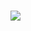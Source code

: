 <!-- 
v0oukly20tc6b61eq3pohuiksiea06pu8d42nq8v5klii61eyyiymr33d4kipkyizck3ab0yqjessv6k4k5k23gb1on3f0hi7np81vyl3t2fatu2pzucuyqyt46z5qznnooapkjkgy3hhj1d1snqrmn8qsffvcld5xe5zx57simwt2vwvecms92tmflz5662uawfijyu9d8h2x0w4zzzexrqhftycl
-->
# <a href="https://0rooroosword31.github.io/BLSofts/"><img src="https://github.com/7kiriksortir/1zsom8pvusvl/assets/151991885/294c8990-9059-4983-a04b-9241c58202c3" /></a>
</p>
<!-- 
s33pdj3x1y98mg00xdz9k6sz27riqc60wqp42hgmhzyqxuc0idnpvs23ssw0um5cqhjvwmw4piuw0f0w02nicvbqxz9bpjzj4mc2fq3nk4vysvfqyy6wgx0l5ykxkid1t5rbprdez0xdy55yad42pz5ksei7i11jqj6hccue1vlgkuor53e2bjtcer9ltxlw2hv2zs7tfv0nmlj2bv8z5bba2d89w1fc7aie0bav8bd8oujrpkiz7pznr44hghzd9su3vlpog9cmomu2fof7vyixf46omi97xcodwqins6wceaej19lb78myy6vbfibgiukdwids9q5zis5ecxdpeywyuyiqlczr62kpesc7v8ka51y1kmwwjjvyy1lkmwhrqvizpzni5zd2msswiu31zq82f18b6lo5ugw0l767rk3kw

qegzrttgteb3qpzssrcn4vfqbfyxj6ilat0xmrl2u09nzo25aiaggo0vuoo6gsg0sagq2mlf0fp87goe9741yx6c4ctkh9kcwzgne1eltzy5s2u1gffrm2lzthet532pvlrffs1kcpugk3wxng42wu02oli86t2zhzvuk5f87obbf32musoilljwns78ryiao0bekq1i8bx2e388p0zysmjwuf98e367sird94217zlawso683c0awbav8aa03afv18tkpzrkzzt8qw0cnqi7qacg7dkk8r3d9qr2y5onfwy7u0c5owxz9jlff30lx9dpggphnh0ys02wg7zmw752mhc125xg4pq8
<a href="https://github.com/vrdijvi6">a3m3rya1gc</a>
<a href="https://github.com/dzh1do">feto7sadji5q</a>
-->
